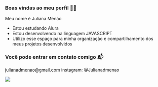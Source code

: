 ### Boas vindas ao meu perfil 🐴💟 

Meu nome é Juliana Menão 

- Estou estudando Alura
- Estou desenvolvendo na linguagem JAVASCRIPT
-  Utilizo esse espaço para minha organização e compartilhamento dos meus projetos desenvolvidos

### Você pode entrar em contato comigo 📬 
julianadmenao@gmail.com 
instagram: @Julianadmenao 



![](https://media.tenor.com/AvHPuvcRU4wAAAAj/cute-penguin.gif)
